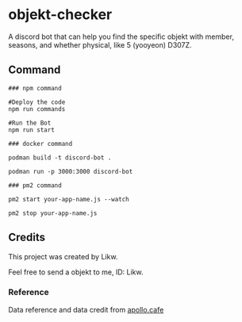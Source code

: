 # objekt-checker

A discord bot that can help you find the specific objekt with member, seasons, and whether physical, like 5 (yooyeon) D307Z.

## Command

```shell
### npm command

#Deploy the code
npm run commands

#Run the Bot
npm run start

### docker command

podman build -t discord-bot .

podman run -p 3000:3000 discord-bot

### pm2 command

pm2 start your-app-name.js --watch

pm2 stop your-app-name.js
```

## Credits

This project was created by Likw.

Feel free to send a objekt to me, ID: Likw.

### Reference

Data reference and data credit from [apollo.cafe](https://apollo.cafe/)
